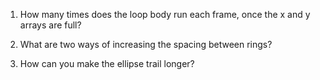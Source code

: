 1. How many times does the loop body run each frame, once the x and y arrays are full?

2. What are two ways of increasing the spacing between rings?

3. How can you make the ellipse trail longer?
